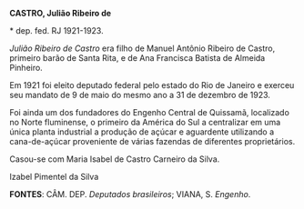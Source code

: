 **CASTRO, Julião Ribeiro de**

\* dep. fed. RJ 1921-1923.

*Julião Ribeiro de Castro* era filho de Manuel Antônio Ribeiro de
Castro, primeiro barão de Santa Rita, e de Ana Francisca Batista de
Almeida Pinheiro.

Em 1921 foi eleito deputado federal pelo estado do Rio de Janeiro e
exerceu seu mandato de 9 de maio do mesmo ano a 31 de dezembro de 1923.

Foi ainda um dos fundadores do Engenho Central de Quissamã, localizado
no Norte fluminense, o primeiro da América do Sul a centralizar em uma
única planta industrial a produção de açúcar e aguardente utilizando a
cana-de-açúcar proveniente de várias fazendas de diferentes
proprietários.

Casou-se com Maria Isabel de Castro Carneiro da Silva.

Izabel Pimentel da Silva

**FONTES**: CÂM. DEP. *Deputados brasileiros*; VIANA, S. *Engenho*.
